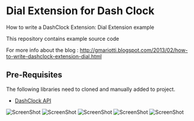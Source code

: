 # Dial Extension for Dash Clock

How to write a DashClock Extension: Dial Extension example

This repository contains example source code

For more info about the blog : 
http://gmariotti.blogspot.com/2013/02/how-to-write-dashclock-extension-dial.html

## Pre-Requisites

The following libraries need to cloned and manually added to project.

 * [DashClock API](http://code.google.com/p/dashclock/wiki/API)
 
![ScreenShot](https://github.com/gabrielemariotti/androiddev/raw/master/DashclockDialExtension/image1.png)
![ScreenShot](https://github.com/gabrielemariotti/androiddev/raw/master/DashclockDialExtension/Image2.png)
![ScreenShot](https://github.com/gabrielemariotti/androiddev/raw/master/DashclockDialExtension/Image3.png)
![ScreenShot](https://github.com/gabrielemariotti/androiddev/raw/master/DashclockDialExtension/Image4.png)
![ScreenShot](https://github.com/gabrielemariotti/androiddev/raw/master/DashclockDialExtension/Image5.png)
